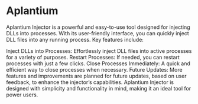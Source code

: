 # Aplantium
Aplantium Injector is a powerful and easy-to-use tool designed for injecting DLLs into processes. With its user-friendly interface, you can quickly inject DLL files into any running process. Key features include:

Inject DLLs into Processes: Effortlessly inject DLL files into active processes for a variety of purposes.
Restart Processes: If needed, you can restart processes with just a few clicks.
Close Processes Immediately: A quick and efficient way to close processes when necessary.
Future Updates: More features and improvements are planned for future updates, based on user feedback, to enhance the injector’s capabilities.
Aplantium Injector is designed with simplicity and functionality in mind, making it an ideal tool for power users.

